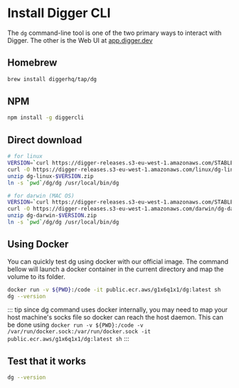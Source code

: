 # Install Digger CLI

The `dg` command-line tool is one of the two primary ways to interact with Digger. The other is the Web UI at [app.digger.dev](https://app.digger.dev)

## Homebrew

```bash
brew install diggerhq/tap/dg
```

## NPM

```bash
npm install -g diggercli
```

## Direct download

```bash
# for linux
VERSION=`curl https://digger-releases.s3-eu-west-1.amazonaws.com/STABLE-VERSION`
curl -O https://digger-releases.s3-eu-west-1.amazonaws.com/linux/dg-linux-$VERSION.zip
unzip dg-linux-$VERSION.zip
ln -s `pwd`/dg/dg /usr/local/bin/dg
```

```bash
# for darwin (MAC OS)
VERSION=`curl https://digger-releases.s3-eu-west-1.amazonaws.com/STABLE-VERSION`
curl -O https://digger-releases.s3-eu-west-1.amazonaws.com/darwin/dg-darwin-$VERSION.zip
unzip dg-darwin-$VERSION.zip
ln -s `pwd`/dg/dg /usr/local/bin/dg
```

## Using Docker

You can quickly test dg using docker with our official image. The command bellow will launch a docker container in the current directory and map the volume to its folder.

```bash
docker run -v ${PWD}:/code -it public.ecr.aws/g1x6q1x1/dg:latest sh
dg --version
```

::: tip
since dg command uses docker internally, you may need to map your host machine's socks file so docker can reach the host daemon. This can be done using `docker run -v ${PWD}:/code -v /var/run/docker.sock:/var/run/docker.sock -it public.ecr.aws/g1x6q1x1/dg:latest sh`
:::

## Test that it works

```bash
dg --version
```